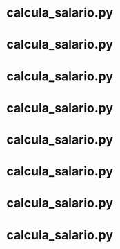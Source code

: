 # calcula_salario.py
# calcula_salario.py
# calcula_salario.py
# calcula_salario.py
# calcula_salario.py
# calcula_salario.py
# calcula_salario.py
# calcula_salario.py
